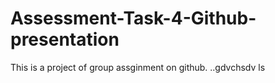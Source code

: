 # Assessment-Task-4-Github-presentation
This is a project of group assginment on github.
..gdvchsdv
ls
